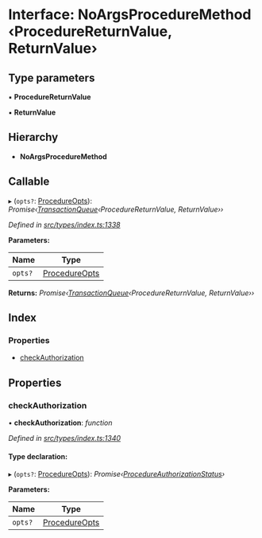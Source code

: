 # Interface: NoArgsProcedureMethod ‹**ProcedureReturnValue, ReturnValue**›

## Type parameters

▪ **ProcedureReturnValue**

▪ **ReturnValue**

## Hierarchy

* **NoArgsProcedureMethod**

## Callable

▸ (`opts?`: [ProcedureOpts](procedureopts.md)): *Promise‹[TransactionQueue](../classes/transactionqueue.md)‹ProcedureReturnValue, ReturnValue››*

*Defined in [src/types/index.ts:1338](https://github.com/PolymeshAssociation/polymesh-sdk/blob/46845947/src/types/index.ts#L1338)*

**Parameters:**

Name | Type |
------ | ------ |
`opts?` | [ProcedureOpts](procedureopts.md) |

**Returns:** *Promise‹[TransactionQueue](../classes/transactionqueue.md)‹ProcedureReturnValue, ReturnValue››*

## Index

### Properties

* [checkAuthorization](noargsproceduremethod.md#checkauthorization)

## Properties

###  checkAuthorization

• **checkAuthorization**: *function*

*Defined in [src/types/index.ts:1340](https://github.com/PolymeshAssociation/polymesh-sdk/blob/46845947/src/types/index.ts#L1340)*

#### Type declaration:

▸ (`opts?`: [ProcedureOpts](procedureopts.md)): *Promise‹[ProcedureAuthorizationStatus](procedureauthorizationstatus.md)›*

**Parameters:**

Name | Type |
------ | ------ |
`opts?` | [ProcedureOpts](procedureopts.md) |
